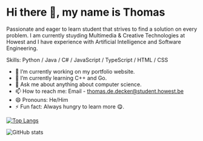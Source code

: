 # Hi there 👋, my name is Thomas
Passionate and eager to learn student that strives to find a solution on every problem. I am currently stuyding Multimedia & Creative Technologies at Howest and I have experience with Artificial Intelligence and Software Engineering.

Skills: Python / Java / C# / JavaScript / TypeScript / HTML / CSS

- 🔭 I’m currently working on my portfolio website. 
- 🌱 I’m currently learning C++ and Go. 
- 💬 Ask me about anything about computer science. 
- 📫 How to reach me: Email - thomas.de.decker@student.howest.be 
- 😄 Pronouns: He/Him 
- ⚡ Fun fact: Always hungry to learn more 😋. 

[![Top Langs](https://github-readme-stats.vercel.app/api/top-langs/?username=dedeckerthomas)](https://github.com/anuraghazra/github-readme-stats)

![GitHub stats](https://github-readme-stats.vercel.app/api?username=dedeckerthomas&show_icons=true)  

